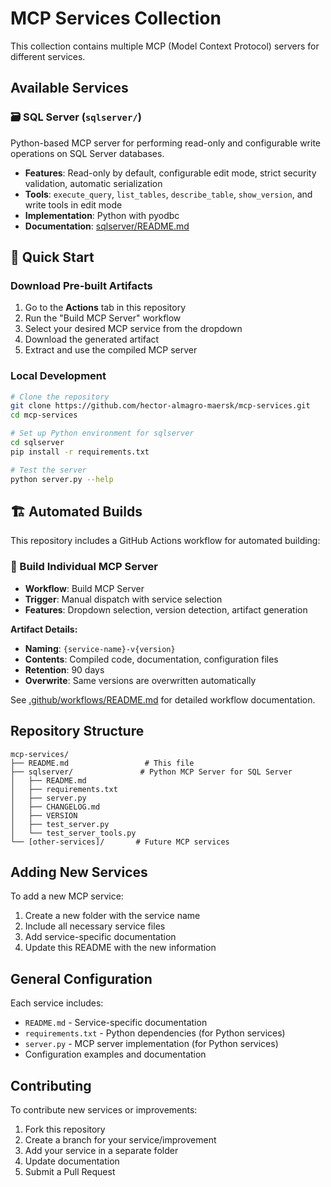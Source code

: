 # MCP Services Collection

This collection contains multiple MCP (Model Context Protocol) servers for different services.

## Available Services

### 🗃️ SQL Server (`sqlserver/`)
Python-based MCP server for performing read-only and configurable write operations on SQL Server databases.

- **Features**: Read-only by default, configurable edit mode, strict security validation, automatic serialization
- **Tools**: `execute_query`, `list_tables`, `describe_table`, `show_version`, and write tools in edit mode
- **Implementation**: Python with pyodbc
- **Documentation**: [sqlserver/README.md](sqlserver/README.md)

## 🚀 Quick Start

### Download Pre-built Artifacts
1. Go to the **Actions** tab in this repository
2. Run the "Build MCP Server" workflow
3. Select your desired MCP service from the dropdown
4. Download the generated artifact
5. Extract and use the compiled MCP server

### Local Development
```bash
# Clone the repository
git clone https://github.com/hector-almagro-maersk/mcp-services.git
cd mcp-services

# Set up Python environment for sqlserver
cd sqlserver
pip install -r requirements.txt

# Test the server
python server.py --help
```

## 🏗️ Automated Builds

This repository includes a GitHub Actions workflow for automated building:

### 🎯 Build Individual MCP Server
- **Workflow**: Build MCP Server
- **Trigger**: Manual dispatch with service selection
- **Features**: Dropdown selection, version detection, artifact generation

**Artifact Details:**
- **Naming**: `{service-name}-v{version}`
- **Contents**: Compiled code, documentation, configuration files
- **Retention**: 90 days
- **Overwrite**: Same versions are overwritten automatically

See [.github/workflows/README.md](.github/workflows/README.md) for detailed workflow documentation.

## Repository Structure

```
mcp-services/
├── README.md                 # This file
├── sqlserver/               # Python MCP Server for SQL Server
│   ├── README.md
│   ├── requirements.txt
│   ├── server.py
│   ├── CHANGELOG.md
│   ├── VERSION
│   ├── test_server.py
│   └── test_server_tools.py
└── [other-services]/       # Future MCP services
```

## Adding New Services

To add a new MCP service:

1. Create a new folder with the service name
2. Include all necessary service files
3. Add service-specific documentation
4. Update this README with the new information

## General Configuration

Each service includes:
- `README.md` - Service-specific documentation
- `requirements.txt` - Python dependencies (for Python services)
- `server.py` - MCP server implementation (for Python services)
- Configuration examples and documentation

## Contributing

To contribute new services or improvements:

1. Fork this repository
2. Create a branch for your service/improvement
3. Add your service in a separate folder
4. Update documentation
5. Submit a Pull Request